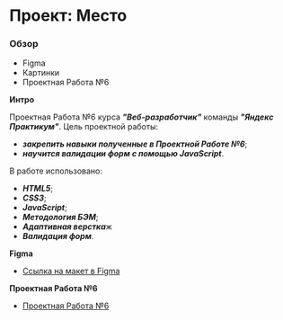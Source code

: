 # Проект: Место

### Обзор

* Figma
* Картинки
* Проектная Работа №6

**Интро**

Проектная Работа №6 курса ***"Веб-разработчик"*** команды ***"Яндекс Практикум"***.
Цель проектной работы:
* ***закрепить навыки полученные в Проектной Работе №6***;
* ***научится валидации форм с помощью JavaScript***.

В работе использовано:
* ***HTML5***;
* ***CSS3***;
* ***JavaScript***;
* ***Методология БЭМ***;
* ***Адаптивная верстка***ж
* ***Валидация форм***.

**Figma**

* [Ссылка на макет в Figma](https://www.figma.com/file/kRVLKwYG3d1HGLvh7JFWRT/JavaScript.-Sprint-6?node-id=0%3A1&t=jnEwddVfQwaFo5QY-0)

**Проектная Работа №6**

* [Проектная Работа №6](https://nikolaevsam.github.io/mesto/index.html)
